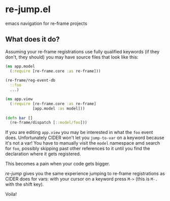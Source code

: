 # re-jump.el
emacs navigation for re-frame projects

## What does it do?
Assuming your re-frame registrations use fully qualified keywords (if they don't, they should) you may have source files that look like this:

```clj
(ns app.model
  (:require [re-frame.core :as re-frame]))
  
(re-frame/reg-event-db
  ::foo
  ...)
```

```clj
(ns app.view
  (:require [re-frame.core :as re-frame]
            [app.model :as model]))
  
(defn bar []
  (re-frame/dispatch [::model/foo]))
```

If you are editing `app.view` you may be interested in what the `foo` event does. Unfortunately CIDER won't let you `jump-to-var` on a keyword because it's not a var! You have to manually visit the `model` namespace amd search for `foo`, possibly skipping past other references to it until you find the declaration where it gets registered.

This becomes a pain when your code gets bigger.

_re-jump_ gives you the same experience jumping to re-frame registrations as CIDER does for vars: with your cursor on a keyword press `M->` (this is `M-.` with the shift key).

Voila!

